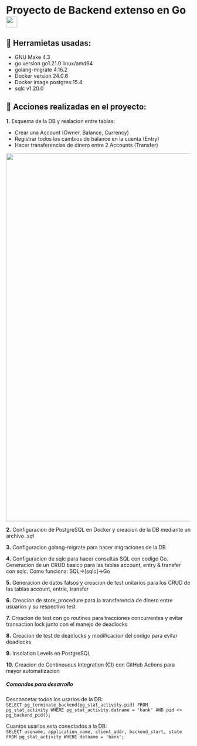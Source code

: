 # Proyecto de Backend extenso en Go <img id="go" src="https://devicon-website.vercel.app/api/go/plain.svg?color=%2300ACD7" width="30" />

## 🔨 Herramietas usadas:
- GNU Make 4.3
- go version go1.21.0 linux/amd64
- golang-migrate 4.16.2
- Docker version 24.0.6
- Docker image postgres:15.4
- sqlc v1.20.0

## 🌱 Acciones realizadas en el proyecto:

**1.** Esquema de la DB y realacion entre tablas:
   - Crear una Account (Owner, Balance, Currency)
   - Registrar todos los cambios de balance en la cuenta (Entry)
   - Hacer transferencias de dinero entre 2 Accounts (Transfer)

   <img src="https://github.com/valrichter/basic-system-bank/assets/67121197/f0087f1e-ab3b-4532-a7bc-1a578c7c1e2c" width="1000" />

**2.** Configuracion de PostgreSQL en Docker y creacion de la DB mediante un archivo *.sql*
     
**3.** Configuracion golang-migrate para hacer migraciones de la DB

**4.** Configuracion de sqlc para hacer consultas SQL con codigo Go. Generacion de un CRUD basico para las tablas account, entry & transfer con sqlc. Como funciona: SQL->[sqlc]->Go

**5.** Generacion de datos falsos y creacion de test unitarios para los CRUD de las tablas account, entrie, transfer

**6.** Creacion de store_procedure para la transferencia de dinero entre usuarios y su respectivo test

**7.** Creacion de test con go routines para tracciones concurrentes y evitar transaction lock junto con el manejo de deadlocks

**8.** Creacion de test de deadlocks y modificacion del codigo para evitar deadlocks

**9.** Insolation Levels en PostgreSQL

**10.**  Creacion de Continouous Integration (CI) con GitHub Actions para mayor automatizacion

##### Comandos para desarrollo
Desconcetar todos los usarios de la DB:  
``` SELECT pg_terminate_backend(pg_stat_activity.pid) FROM pg_stat_activity WHERE pg_stat_activity.datname = 'bank' AND pid <> pg_backend_pid(); ```

Cuantos usarios esta conectados a la DB:  
``` SELECT usename, application_name, client_addr, backend_start, state FROM pg_stat_activity WHERE datname = 'bank'; ```
